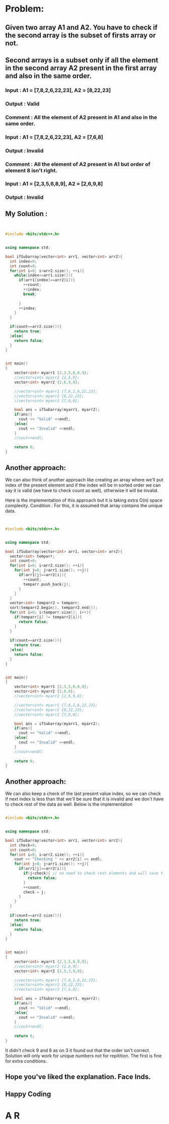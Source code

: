 # Problem:
## Given two array A1 and A2. You have to check if the second array is the subset of firsts array or not. 
## Second arrays is a subset only if all the element in the second array A2 present in the first array and also in the same order.


### Input : A1 = [7,8,2,6,22,23], A2 = [8,22,23]
### Output : Valid
### Comment : All the element of A2 present in A1 and also in the same order.


### Input : A1 = [7,8,2,6,22,23], A2 = [7,6,8]
### Output : Invalid
### Comment : All the element of A2 present in A1 but order of element 8 isn't right.


### Input : A1 = [2,3,5,6,8,9], A2 = [2,6,9,8]
### Output : Invalid



## My Solution :


```cpp


#include <bits/stdc++.h>


using namespace std;

bool ifSubarray(vector<int> arr1, vector<int> arr2){
  int index=0;
  int count=0;
  for(int i=0; i<arr2.size(); ++i){
    while(index<=arr1.size()){
      if(arr1[index]==arr2[i]){
        ++count;
        ++index;
        break;
        
      }
      ++index;
    }
  }

  if(count==arr2.size()){
    return true;
  }else{
    return false;
  }
}


int main()
{
    vector<int> myarr1 {2,3,5,6,8,9};
    //vector<int> myarr2 {2,6,9};
    vector<int> myarr2 {2,6,9,8};

    //vector<int> myarr1 {7,8,2,6,22,23};
    //vector<int> myarr2 {8,22,23};
    //vector<int> myarr2 {7,6,8};

    bool ans = ifSubarray(myarr1, myarr2);
    if(ans){
      cout << "Valid" <<endl;
    }else{
      cout << "Invalid" <<endl;
    }
    //cout<<endl;
     
    return 0;
}


```

## Another approach:

We can also think of another approach like creating an array where we'll put index of the present element and if the index will be in sorted order 
we can say it is valid (we have to check count as well), otherwise it will be invalid.

Here is the implementation of this approach but it is taking extra O(n) space complexity.
Condition : For this, it is assumed that array contains the unique data.


```cpp


#include <bits/stdc++.h>


using namespace std;

bool ifSubarray(vector<int> arr1, vector<int> arr2){
  vector<int> temparr;
  int count=0;
  for(int i=0; i<arr2.size(); ++i){
    for(int j=0; j<arr1.size(); ++j){
      if(arr1[j]==arr2[i]){
        ++count;
        temparr.push_back(j);
      }
    }
  }
  vector<int> temparr2 = temparr;
  sort(temparr2.begin(), temparr2.end());
  for(int i=0; i<temparr.size(); i++){
    if(temparr[i] != temparr2[i]){
      return false;
    }
  }
  
  if(count==arr2.size()){
    return true;
  }else{
    return false;
  }
}


int main()
{
    vector<int> myarr1 {2,3,5,6,8,9};
    vector<int> myarr2 {2,6,9};
    //vector<int> myarr2 {2,6,9,8};

    //vector<int> myarr1 {7,8,2,6,22,23};
    //vector<int> myarr2 {8,22,23};
    //vector<int> myarr2 {7,6,8};

    bool ans = ifSubarray(myarr1, myarr2);
    if(ans){
      cout << "Valid" <<endl;
    }else{
      cout << "Invalid" <<endl;
    }
    //cout<<endl;
     
    return 0;
}


```



## Another approach:

We can also keep a check of the last present value index, 
so we can check if next index is less than that we'll be sure that it is invalid and we don't have to check rest of the data as well.
Below is the implementation


```cpp

#include <bits/stdc++.h>


using namespace std;

bool ifSubarray(vector<int> arr1, vector<int> arr2){
  int check=0;
  int count=0;
  for(int i=0; i<arr2.size(); ++i){
    cout << "Checking " << arr2[i] << endl;
    for(int j=0; j<arr1.size(); ++j){
      if(arr1[j]==arr2[i]){
        if(j<check){ // no need to check rest elements and will save time
          return false;
        }
        ++count;
        check = j;
      }
    }
  }
  
  if(count==arr2.size()){
    return true;
  }else{
    return false;
  }
}


int main()
{
    vector<int> myarr1 {2,3,5,6,8,9};
    //vector<int> myarr2 {2,6,9};
    vector<int> myarr2 {2,5,3,9,8};

    //vector<int> myarr1 {7,8,2,6,22,23};
    //vector<int> myarr2 {8,22,23};
    //vector<int> myarr2 {7,6,8};

    bool ans = ifSubarray(myarr1, myarr2);
    if(ans){
      cout << "Valid" <<endl;
    }else{
      cout << "Invalid" <<endl;
    }
    //cout<<endl;
     
    return 0;
}

```

It didn't check 9 and 8 as on 3 it found out that the order isn't correct. Solution will only work for unique numbers not for repitition. 
The first is fine for extra conditions.





## Hope you've liked the explanation. Face Inds.

## Happy Coding
# A R
